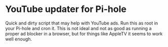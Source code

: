 # YouTube updater for Pi-hole

Quick and dirty script that may help with YouTube ads. Run this as root in your Pi-hole and cron it.
This is not ideal and not as good as running a proper ad blocker in a browser, but for things like AppleTV it seems to work well enough.